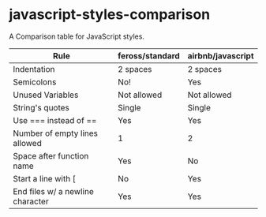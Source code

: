 # javascript-styles-comparison
A Comparison table for JavaScript styles.


| Rule                             | feross/standard | airbnb/javascript |
|----------------------------------|-----------------|-------------------|
| Indentation                      | 2 spaces        | 2 spaces          |
| Semicolons                       | No!             | Yes               |
| Unused Variables                 | Not allowed     | Not allowed       |
| String's quotes                  | Single          | Single            |
| Use === instead of ==            | Yes             | Yes               |
| Number of empty lines allowed    | 1               | 2                 |
| Space after function name        | Yes             | No                |
| Start a line with [              | No              | Yes               |
| End files w/ a newline character | Yes             | Yes               |
